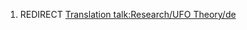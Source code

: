 1.  REDIRECT [Translation talk:Research/UFO
    Theory/de](Translation_talk:Research/UFO_Theory/de "wikilink")